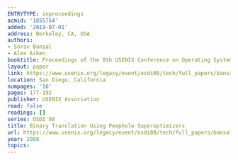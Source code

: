 ```yaml
---
ENTRYTYPE: inproceedings
acmid: '1855754'
added: '2019-07-01'
address: Berkeley, CA, USA
authors:
- Sorav Bansal
- Alex Aiken
booktitle: Proceedings of the 8th USENIX Conference on Operating Systems Design and Implementation
layout: paper
link: https://www.usenix.org/legacy/event/osdi08/tech/full_papers/bansal/bansal.pdf
location: San Diego, California
numpages: '16'
pages: 177-192
publisher: USENIX Association
read: false
readings: []
series: OSDI'08
title: Binary Translation Using Peephole Superoptimizers
url: https://www.usenix.org/legacy/event/osdi08/tech/full_papers/bansal/bansal.pdf
year: 2008
topics:
---
```

